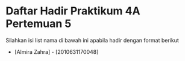 # Daftar Hadir Praktikum 4A Pertemuan 5
Silahkan isi list nama di bawah ini apabila hadir dengan format berikut

- [Almira Zahra] - [2010631170048]

